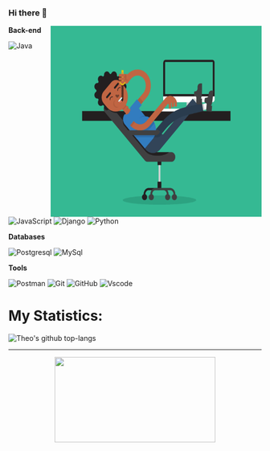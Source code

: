 ### Hi there 👋

<!--
**TheoRamalatso/TheoRamalatso** is a ✨ _special_ ✨ repository because its `README.md` (this file) appears on your GitHub profile.

Here are some ideas to get you started:

- 🔭 I’m currently working on ...
- 🌱 I’m currently learning ...
- 👯 I’m looking to collaborate on ...
- 🤔 I’m looking for help with ...
- 💬 Ask me about ...
- 📫 How to reach me: ...
- 😄 Pronouns: ...
- ⚡ Fun fact: ...
-->
<img align="right" alt="GIF" src="https://github.com/TheoRamalatso/TheoRamalatso/blob/main/5eKX.gif" width="420" height="380" />

**Back-end**

![Java](https://img.shields.io/badge/Java-Se-red?style=flat-square&logo=java)
![JavaScript](https://img.shields.io/badge/Javascript-blue?style=flat-square&logo=javascript)
![Django](https://img.shields.io/badge/-Django-0aad48?style=flat-square&logo=Django)
![Python](https://img.shields.io/badge/-Python-1E90FF?style=flat-square&logo=python)

**Databases**

![Postgresql](https://img.shields.io/badge/-Postgresql-%232c3e50?style=flat-square&logo=Postgresql)
![MySql](https://img.shields.io/badge/-mysql-FCA121?style=flat-square&logo=mysql)

**Tools**

![Postman](https://img.shields.io/badge/Postman-FCA121?style=flat-square&logo=postman)
![Git](https://img.shields.io/badge/-Git-FCA121?style=flat-square&logo=git)
![GitHub](https://img.shields.io/badge/-GitHub-181717?style=flat-square&logo=github)
![Vscode](https://img.shields.io/badge/-VScode-46a2f1?style=flat-square&logo=VisualStudio)


# My Statistics:
<!-- <p align="left">
    <img src="https://github-readme-stats.vercel.app/api?username=TheoRamalatso&show_icons=true&count_private=true&include_all_commits=true&&theme=nord&color=FFFFF0" alt="Theo's github Statistics"  width="49.5%"/>
</p>  -->
<img src = "https://github-readme-streak-stats.herokuapp.com?user=TheoRamalatso&layout=compact&color=FFFFF0,&theme=nord&color=FFFFF0" alt="Theo's github top-langs" width="40%">
</p>


<hr />
 <div align="center">
  <img align="center" height="170" width="320" src="https://github-readme-stats.vercel.app/api/top-langs/?username=TheoRamalatso&layout=compact&theme=dracula&show_icons=true"/>
</div>
